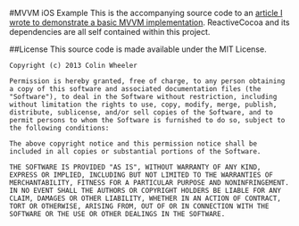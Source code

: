 #MVVM iOS Example
This is the accompanying source code to an [article I wrote to demonstrate a basic MVVM implementation](http://cocoasamurai.blogspot.com/2013/03/basic-mvvm-with-reactivecocoa.html). ReactiveCocoa and its dependencies are all self contained within this project.

##License
This source code is made available under the MIT License.

```
Copyright (c) 2013 Colin Wheeler

Permission is hereby granted, free of charge, to any person obtaining a copy of this software and associated documentation files (the "Software"), to deal in the Software without restriction, including without limitation the rights to use, copy, modify, merge, publish, distribute, sublicense, and/or sell copies of the Software, and to permit persons to whom the Software is furnished to do so, subject to the following conditions:

The above copyright notice and this permission notice shall be included in all copies or substantial portions of the Software.

THE SOFTWARE IS PROVIDED "AS IS", WITHOUT WARRANTY OF ANY KIND, EXPRESS OR IMPLIED, INCLUDING BUT NOT LIMITED TO THE WARRANTIES OF MERCHANTABILITY, FITNESS FOR A PARTICULAR PURPOSE AND NONINFRINGEMENT. IN NO EVENT SHALL THE AUTHORS OR COPYRIGHT HOLDERS BE LIABLE FOR ANY CLAIM, DAMAGES OR OTHER LIABILITY, WHETHER IN AN ACTION OF CONTRACT, TORT OR OTHERWISE, ARISING FROM, OUT OF OR IN CONNECTION WITH THE SOFTWARE OR THE USE OR OTHER DEALINGS IN THE SOFTWARE.
```